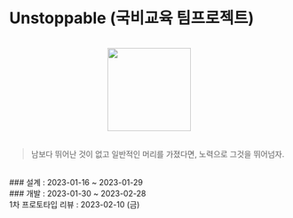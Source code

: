 # Unstoppable (국비교육 팀프로젝트)

<br>
<center>
<img width='150' src='https://img1.daumcdn.net/thumb/R1280x0/?scode=mtistory2&fname=https%3A%2F%2Fblog.kakaocdn.net%2Fdn%2FbjDIMG%2FbtrXhPWmR9Q%2F6Tq6wbH0eR2AxRdimWR8gK%2Fimg.png'>
</center>
  
<br>
<blockquote> 남보다 뛰어난 것이 없고 일반적인 머리를 가졌다면, 노력으로 그것을 뛰어넘자.</blockquote>
<br>
<div>### 설계 : 2023-01-16 ~ 2023-01-29</div>
### 개발 : 2023-01-30 ~ 2023-02-28
<br>
1차 프로토타입 리뷰 : 2023-02-10 (금)





